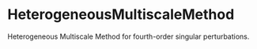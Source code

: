 # HeterogeneousMultiscaleMethod
Heterogeneous Multiscale Method for fourth-order singular perturbations.
